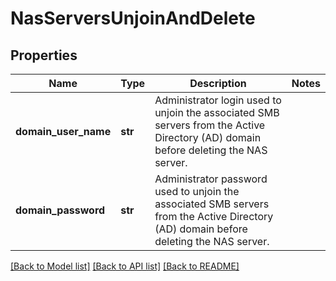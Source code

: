 # NasServersUnjoinAndDelete

## Properties
Name | Type | Description | Notes
------------ | ------------- | ------------- | -------------
**domain_user_name** | **str** | Administrator login used to unjoin the associated SMB servers from the Active Directory (AD) domain before deleting the NAS server. | 
**domain_password** | **str** | Administrator password used to unjoin the associated SMB servers from the Active Directory (AD) domain before deleting the NAS server. | 

[[Back to Model list]](../README.md#documentation-for-models) [[Back to API list]](../README.md#documentation-for-api-endpoints) [[Back to README]](../README.md)

